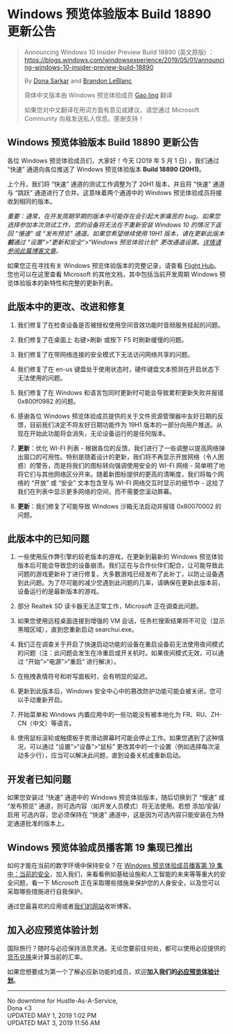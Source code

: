 # Windows 预览体验版本 Build 18890 更新公告

> Announcing Windows 10 Insider Preview Build 18890 (英文原版) ：https://blogs.windows.com/windowsexperience/2019/05/01/announcing-windows-10-insider-preview-build-18890  
> 
> By [Dona Sarkar](https://blogs.windows.com/windowsexperience/author/dona-sarkar/) and [Brandon LeBlanc](https://blogs.windows.com/windowsexperience/author/brandonleblanc/)  
> 
> 简体中文版本由 Windows 预览体验成员 [Gao ling](https://answers.microsoft.com/zh-hans/profile/4e1113c0-eb29-4e90-9782-f1931bae8489) 翻译  
> 
> 如果您对中文翻译在用词方面有意见或建议，请您通过 Microsoft Community 向我发送私人信息。感谢支持！ 

## Windows 预览体验版本 Build 18890 更新公告

各位 Windows 预览体验成员们，大家好！今天 (2019 年 5 月 1 日) ，我们通过 “快速” 通道向各位推送了 Windows 预览体验版本 **Build 18890 (20H1)**。

上个月，我们将 “快速” 通道的测试工作调整为了 20H1 版本，并且将 “快速” 通道与 “跳跃” 通道进行了合并。这意味着两个通道中的 Windows 预览体验成员将接收到相同的版本。

*重要：通常，在开发周期早期的版本中可能存在会引起大家痛苦的 bug。如果您选择参加本次测试工作，您的设备将无法在不重新安装 Windows 10 的情况下返回 “慢速” 或 “发布预览” 通道。如果您希望继续使用 19H1 版本，请在更新此版本**前**通过 “设置”>“更新和安全”>“Windows 预览体验计划” 更改通道设置。[详情请参阅此篇博客文章](https://blogs.windows.com/windowsexperience/2019/04/08/releasing-the-may-2019-update-to-the-release-preview-ring/)。*

如果您正在寻找有关 Windows 预览体验版本的完整记录，请查看 [Flight Hub](https://aka.ms/flighthub)。您也可以在这里查看 Microsoft 的其他文档，其中包括当前开发周期 Windows 预览体验版本的新特性和完整的更新列表。

## 此版本中的更改、改进和修复

1. 我们修复了在检查设备是否被授权使用空间音效功能时音频服务挂起的问题。

2. 我们修复了在桌面上 右键>刷新 或按下 F5 时刷新缓慢的问题。

3. 我们修复了在带网络连接的安全模式下无法访问网络共享的问题。

4. 我们修复了在 en-us 键盘处于使用状态时，硬件键盘文本预测在开启状态下无法使用的问题。

5. 我们修复了在 Windows 和语言包同时更新时可能会导致累积更新失败并报错 0x800f0982 的问题。

6. 感谢各位 Windows 预览体验成员提供的关于文件资源管理器中友好日期的反馈，目前我们决定不将友好日期功能作为 19H1 版本的一部分向用户推送。从现在开始此功能将会消失，无论设备运行的是任何版本。

7. **更新**：优化 WI-FI 列表 - 根据各位的反馈，我们进行了一些调整以提高网络弹出窗口的可用性。特别是随着设计的更新，我们将不再显示开放网络（令人困惑）的警告，而是将我们的图标转向强调使用安全的 WI-FI 网络 - 简单明了地将它们与其他网络区分开来。随着新图标提供的更高的清晰度，我们将每个网络的 “开放” 或 “安全” 文本包含至与 WI-FI 网络交互时显示的细节中 - 这给了我们在列表中显示更多网络的空间，而不需要您滚动屏幕。

8. **更新**：我们修复了可能导致 Windows 沙箱无法启动并报错 0x80070002 的问题。

## 此版本中的已知问题

1. 一些使用反作弊引擎的较老版本的游戏，在更新到最新的 Windows 预览体验版本后可能会导致您的设备崩溃。我们正在与合作伙伴们配合，让可能导致此问题的游戏更新补丁进行修复。大多数游戏已经发布了此补丁，以防止设备遇到此问题。为了尽可能的减少您遇到此问题的几率，请确保在更新此版本前，设备运行的是最新版本的游戏。

2. 部分 Realtek SD 读卡器无法正常工作，Microsoft 正在调查此问题。

3. 如果您使用远程桌面连接到增强的 VM 会话，任务栏搜索结果将不可见（显示黑暗区域），直到您重新启动 searchui.exe。

4. 我们正在调查关于开启了快速启动功能的设备在重启设备前无法使用夜间模式的问题（注：此问题会发生在冷重启或开关机时。如果夜间模式无效，可以通过 “开始”>“电源”>“重启” 进行解决）。

5. 在拖拽表情符号和听写面板时，会有明显的延迟。

6. 更新到此版本后，Windows 安全中心中的篡改防护功能可能会被关闭，您可以手动重新开启。

7. 开始菜单和 Windows 内置应用中的一些功能没有被本地化为 FR、RU、ZH-CN（中文）等语言。

8. 使用鼠标滚轮或触摸板手势滑动屏幕时可能会停止工作。如果您遇到了这种情况，可以通过 “设置”>“设备”>“鼠标” 更改其中的一个设置（例如选择每次滚动多少行），应当可以解决此问题，直到设备关机或重新启动。

## 开发者已知问题

如果您安装过 “快速” 通道中的 Windows 预览体验版本，随后切换到了 “慢速” 或 “发布预览” 通道，则可选内容（如开发人员模式）将无法使用。若想 添加/安装/启用 可选内容，您必须保持在 “快速” 通道中，这是因为可选内容只能安装在为特定通道批准的版本上。

## Windows 预览体验成员播客第 19 集现已推出

如何才能在当前的数字环境中保持安全？在 [Windows 预览体验成员播客第 19 集中：当前的安全](http://aka.ms/wippodcastep19)，加入我们，来看看例如基础设施和人工智能的未来等等重大的安全问题，看一下 Microsoft 正在采取哪些措施来保护您的人身安全，以及您可以采取哪些措施进行自我保护。

通过您最喜欢的应用或者[我们的网站](http://aka.ms/wippodcastep19)收听博客。

## 加入必应预览体验计划

国际旅行？随时与必应保持消息灵通。无论您要前往何处，都可以使用必应提供的[货币兑换](https://www.bing.com/search?q=1000+yen+to+20+dollars&PC=U316&cvid=ceda6e228bd64e4ba3560f005052849a&&FORM=BIWIF1)来计算当前的汇率。

如果您想要成为第一个了解必应新功能的成员，欢迎**加入我们的[必应预览体验计划](https://www.bing.com/insider/)**。

---
No downtime for Hustle-As-A-Service,  
Dona <3  
UPDATED MAY 1, 2019 1:02 PM  
UPDATED MAT 3, 2019 11:56 AM
